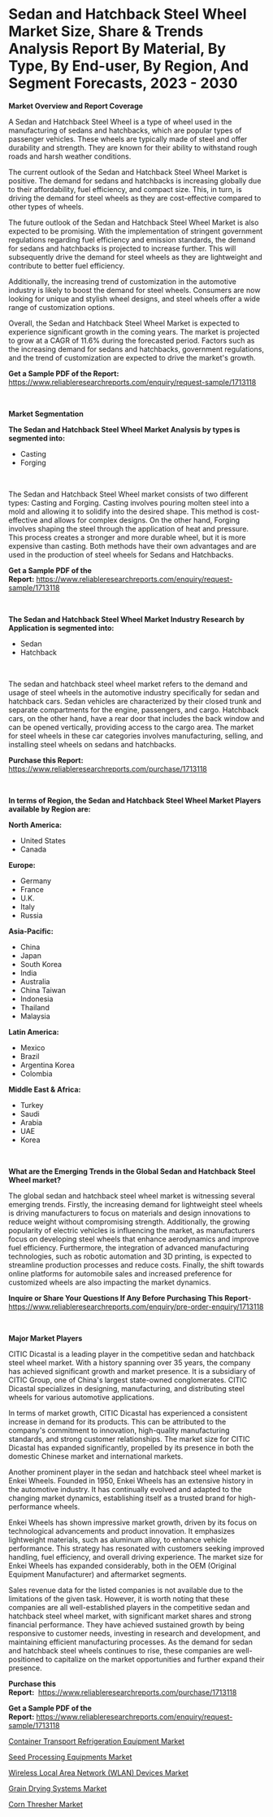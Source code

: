 <p><h1>Sedan and Hatchback Steel Wheel Market Size, Share & Trends Analysis Report By Material, By Type, By End-user, By Region, And Segment Forecasts, 2023 - 2030</h1></p><p><strong>Market Overview and Report Coverage</strong></p>
<p><p>A Sedan and Hatchback Steel Wheel is a type of wheel used in the manufacturing of sedans and hatchbacks, which are popular types of passenger vehicles. These wheels are typically made of steel and offer durability and strength. They are known for their ability to withstand rough roads and harsh weather conditions.</p><p>The current outlook of the Sedan and Hatchback Steel Wheel Market is positive. The demand for sedans and hatchbacks is increasing globally due to their affordability, fuel efficiency, and compact size. This, in turn, is driving the demand for steel wheels as they are cost-effective compared to other types of wheels.</p><p>The future outlook of the Sedan and Hatchback Steel Wheel Market is also expected to be promising. With the implementation of stringent government regulations regarding fuel efficiency and emission standards, the demand for sedans and hatchbacks is projected to increase further. This will subsequently drive the demand for steel wheels as they are lightweight and contribute to better fuel efficiency.</p><p>Additionally, the increasing trend of customization in the automotive industry is likely to boost the demand for steel wheels. Consumers are now looking for unique and stylish wheel designs, and steel wheels offer a wide range of customization options.</p><p>Overall, the Sedan and Hatchback Steel Wheel Market is expected to experience significant growth in the coming years. The market is projected to grow at a CAGR of 11.6% during the forecasted period. Factors such as the increasing demand for sedans and hatchbacks, government regulations, and the trend of customization are expected to drive the market's growth.</p></p>
<p><strong>Get a Sample PDF of the Report:</strong> <a href="https://www.reliableresearchreports.com/enquiry/request-sample/1713118">https://www.reliableresearchreports.com/enquiry/request-sample/1713118</a></p>
<p>&nbsp;</p>
<p><strong>Market Segmentation</strong></p>
<p><strong>The Sedan and Hatchback Steel Wheel Market Analysis by types is segmented into:</strong></p>
<p><ul><li>Casting</li><li>Forging</li></ul></p>
<p>&nbsp;</p>
<p><p>The Sedan and Hatchback Steel Wheel market consists of two different types: Casting and Forging. Casting involves pouring molten steel into a mold and allowing it to solidify into the desired shape. This method is cost-effective and allows for complex designs. On the other hand, Forging involves shaping the steel through the application of heat and pressure. This process creates a stronger and more durable wheel, but it is more expensive than casting. Both methods have their own advantages and are used in the production of steel wheels for Sedans and Hatchbacks.</p></p>
<p><strong>Get a Sample PDF of the Report:</strong>&nbsp;<a href="https://www.reliableresearchreports.com/enquiry/request-sample/1713118">https://www.reliableresearchreports.com/enquiry/request-sample/1713118</a></p>
<p>&nbsp;</p>
<p><strong>The Sedan and Hatchback Steel Wheel Market Industry Research by Application is segmented into:</strong></p>
<p><ul><li>Sedan</li><li>Hatchback</li></ul></p>
<p>&nbsp;</p>
<p><p>The sedan and hatchback steel wheel market refers to the demand and usage of steel wheels in the automotive industry specifically for sedan and hatchback cars. Sedan vehicles are characterized by their closed trunk and separate compartments for the engine, passengers, and cargo. Hatchback cars, on the other hand, have a rear door that includes the back window and can be opened vertically, providing access to the cargo area. The market for steel wheels in these car categories involves manufacturing, selling, and installing steel wheels on sedans and hatchbacks.</p></p>
<p><strong>Purchase this Report:</strong>&nbsp; <a href="https://www.reliableresearchreports.com/purchase/1713118">https://www.reliableresearchreports.com/purchase/1713118</a></p>
<p>&nbsp;</p>
<p><strong>In terms of Region, the Sedan and Hatchback Steel Wheel Market Players available by Region are:</strong></p>
<p>
    <p> <strong> North America: </strong>
        <ul>
            <li>United States</li>
            <li>Canada</li>
        </ul>
        </p> 
    <p> <strong> Europe: </strong>
        <ul>
            <li>Germany</li>
            <li>France</li>
            <li>U.K.</li>
            <li>Italy</li>
            <li>Russia</li>
        </ul>
        </p> 
    <p> <strong> Asia-Pacific: </strong>
        <ul>
            <li>China</li>
            <li>Japan</li>
            <li>South Korea</li>
            <li>India</li>
            <li>Australia</li>
            <li>China Taiwan</li>
            <li>Indonesia</li>
            <li>Thailand</li>
            <li>Malaysia</li>
        </ul>
        </p> 
    <p> <strong> Latin America: </strong>
        <ul>
            <li>Mexico</li>
            <li>Brazil</li>
            <li>Argentina Korea</li>
            <li>Colombia</li>
        </ul>
        </p> 
    <p> <strong> Middle East & Africa: </strong>
        <ul>
            <li>Turkey</li>
            <li>Saudi</li>
            <li>Arabia</li>
            <li>UAE</li>
            <li>Korea</li>
        </ul>
    </p>
    </p>
<p>&nbsp;</p>
<p><strong>What are the Emerging Trends in the Global Sedan and Hatchback Steel Wheel market?</strong></p>
<p><p>The global sedan and hatchback steel wheel market is witnessing several emerging trends. Firstly, the increasing demand for lightweight steel wheels is driving manufacturers to focus on materials and design innovations to reduce weight without compromising strength. Additionally, the growing popularity of electric vehicles is influencing the market, as manufacturers focus on developing steel wheels that enhance aerodynamics and improve fuel efficiency. Furthermore, the integration of advanced manufacturing technologies, such as robotic automation and 3D printing, is expected to streamline production processes and reduce costs. Finally, the shift towards online platforms for automobile sales and increased preference for customized wheels are also impacting the market dynamics.</p></p>
<p><strong>Inquire or Share Your Questions If Any Before Purchasing This Report</strong>- <a href="https://www.reliableresearchreports.com/enquiry/pre-order-enquiry/1713118">https://www.reliableresearchreports.com/enquiry/pre-order-enquiry/1713118</a></p>
<p>&nbsp;</p>
<p><strong>Major Market Players</strong></p>
<p><p>CITIC Dicastal is a leading player in the competitive sedan and hatchback steel wheel market. With a history spanning over 35 years, the company has achieved significant growth and market presence. It is a subsidiary of CITIC Group, one of China's largest state-owned conglomerates. CITIC Dicastal specializes in designing, manufacturing, and distributing steel wheels for various automotive applications.</p><p>In terms of market growth, CITIC Dicastal has experienced a consistent increase in demand for its products. This can be attributed to the company's commitment to innovation, high-quality manufacturing standards, and strong customer relationships. The market size for CITIC Dicastal has expanded significantly, propelled by its presence in both the domestic Chinese market and international markets.</p><p>Another prominent player in the sedan and hatchback steel wheel market is Enkei Wheels. Founded in 1950, Enkei Wheels has an extensive history in the automotive industry. It has continually evolved and adapted to the changing market dynamics, establishing itself as a trusted brand for high-performance wheels.</p><p>Enkei Wheels has shown impressive market growth, driven by its focus on technological advancements and product innovation. It emphasizes lightweight materials, such as aluminum alloy, to enhance vehicle performance. This strategy has resonated with customers seeking improved handling, fuel efficiency, and overall driving experience. The market size for Enkei Wheels has expanded considerably, both in the OEM (Original Equipment Manufacturer) and aftermarket segments.</p><p>Sales revenue data for the listed companies is not available due to the limitations of the given task. However, it is worth noting that these companies are all well-established players in the competitive sedan and hatchback steel wheel market, with significant market shares and strong financial performance. They have achieved sustained growth by being responsive to customer needs, investing in research and development, and maintaining efficient manufacturing processes. As the demand for sedan and hatchback steel wheels continues to rise, these companies are well-positioned to capitalize on the market opportunities and further expand their presence.</p></p>
<p><strong>Purchase this Report:</strong>&nbsp;&nbsp;<a href="https://www.reliableresearchreports.com/purchase/1713118">https://www.reliableresearchreports.com/purchase/1713118</a></p>
<p></p>
<p><strong>Get a Sample PDF of the Report:</strong>&nbsp;<a href="https://www.reliableresearchreports.com/enquiry/request-sample/1713118">https://www.reliableresearchreports.com/enquiry/request-sample/1713118</a></p>
<p><p><a href="https://medium.com/@reportprime03/container-transport-refrigeration-equipment-market-size-market-outlook-and-market-forecast-2023-fb0515e220c1">Container Transport Refrigeration Equipment Market</a></p><p><a href="https://medium.com/@reportprime01/seed-processing-equipments-market-report-reveals-the-latest-trends-and-growth-opportunities-of-this-4e7e4e81f961">Seed Processing Equipments Market</a></p><p><a href="https://github.com/NorbertYates/Market-Research-Report-List-2/blob/main/wireless-local-area-network-wlan-devices-market.md">Wireless Local Area Network (WLAN) Devices Market</a></p><p><a href="https://medium.com/@santosh735584/grain-drying-systems-market-analysis-and-sze-forecasted-for-period-from-2023-to-2030-0b7f761b414f">Grain Drying Systems Market</a></p><p><a href="https://medium.com/@ridhantakke90/corn-thresher-market-analysis-its-cagr-market-segmentation-and-global-industry-overview-a58b773b47ac">Corn Thresher Market</a></p></p>